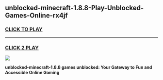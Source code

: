 
## unblocked-minecraft-1.8.8-Play-Unblocked-Games-Online-rx4jf
<h3>
<a href="https://premium76.site?title=unblocked-minecraft-1.8.8&ref=25A">CLICK TO PLAY</a></h3>
<hr>

<h3>
<a href="https://premium76.site?title=unblocked-minecraft-1.8.8&ref=25A">CLICK 2 PLAY</a>
  
</h3>

<a href="https://premium76.site?title=unblocked-minecraft-1.8.8&ref=25A"><img src="https://clearcache.store/games.png"></a>


**unblocked-minecraft-1.8.8 games unblocked: Your Gateway to Fun and Accessible Online Gaming**
